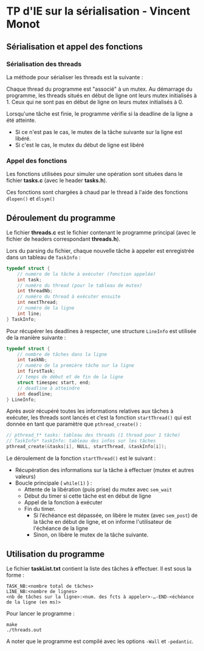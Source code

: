# TP d'IE sur la sérialisation - Vincent Monot

## Sérialisation et appel des fonctions

### Sérialisation des threads
La méthode pour sérialiser les threads est la suivante :

Chaque thread du programme est "associé" à un mutex. Au démarrage du programme, les threads situés en début de ligne ont leurs mutex initialisés à 1. Ceux qui ne sont pas en début de ligne on leurs mutex initialisés à 0.

Lorsqu'une tâche est finie, le programme vérifie si la deadline de la ligne a été atteinte.
- Si ce n'est pas le cas, le mutex de la tâche suivante sur la ligne est libéré.
- Si c'est le cas, le mutex du début de ligne est libéré

### Appel des fonctions
Les fonctions utilisées pour simuler une opération sont situées dans le fichier **tasks.c** (avec le header **tasks.h**).

Ces fonctions sont chargées à chaud par le thread à l'aide des fonctions `dlopen()` et `dlsym()`

## Déroulement du programme
Le fichier **threads.c** est le fichier contenant le programme principal (avec le fichier de headers correspondant **threads.h**).

Lors du parsing du fichier, chaque nouvelle tâche à appeler est enregistrée dans un tableau de `TaskInfo` :
```c
typedef struct {
	// numéro de la tâche à exécuter (fonction appelée)
	int task;
	// numéro du thread (pour le tableau de mutex)
	int threadNb;
	// numéro du thread à exécuter ensuite
	int nextThread;
	// numéro de la ligne
	int line;
} TaskInfo;
```
Pour récupérer les deadlines à respecter, une structure `LineInfo` est utilisée de la manière suivante :
```c
typedef struct {
	// nombre de tâches dans la ligne
	int taskNb;
	// numéro de la première tâche sur la ligne
	int firstTask;
	// temps de début et de fin de la ligne
	struct timespec start, end;
	// deadline à atteindre
	int deadline;
} LineInfo;
```

Après avoir récupéré toutes les informations relatives aux tâches à exécuter, les threads sont lancés et c’est la fonction `startThread()` qui est donnée en tant que paramètre que `pthread_create()` :
```c
// pthread_t* tasks: tableau des threads (1 thread pour 1 tâche)
// TaskInfo* taskInfo: tableau des infos sur les tâches
pthread_create(&tasks[i], NULL, startThread, &taskInfo[i]);
```

Le déroulement de la fonction `startThread()` est le suivant :
- Récupération des informations sur la tâche à effectuer (mutex et autres valeurs)
- Boucle principale ( `while(1)` ) :
	- Attente de la libération (puis prise) du mutex avec `sem_wait`
	- Début du timer si cette tâche est en début de ligne
	- Appel de la fonction à exécuter
	- Fin du timer.
		- Si l’échéance est dépassée, on libère le mutex (avec `sem_post`) de la tâche en début de ligne, et on informe l'utilisateur de l'échéance de la ligne
		- Sinon, on libère le mutex de la tâche suivante.

## Utilisation du programme
Le fichier **taskList.txt** contient la liste des tâches à effectuer. Il est sous la forme :
```
TASK_NB:<nombre total de tâches>
LINE_NB:<nombre de lignes>
<nb de tâches sur la ligne>:<num. des fcts à appeler>-…-END-<échéance de la ligne (en ms)>
```
Pour lancer le programme :
```
make
./threads.out
```
A noter que le programme est compilé avec les options `-Wall` et `-pedantic`.
